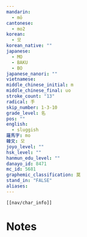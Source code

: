 ```yaml
---
mandarin:
  - mō
cantonese:
  - mo2
korean:
  - 모
korean_native: ""
japanese:
  - MO
  - BAKU
  - BO
japanese_nanori: ""
vietnamese:
middle_chinese_initial: m
middle_chinese_final: uo
stroke_count: "13"
radical: 手
skip_number: 1-3-10
grade_level: 名
pos: ""
english:
  - sluggish
羅馬字: mo
韓文: 모
joyo_level: ""
hsk_level: ""
hanmun_edu_level: ""
danayo_id: 8471
mc_id: 5681
graphemic_classification: 莫
stand_in: "FALSE"
aliases:
---
```

```meta-bind-embed
[[nav/char_info]]
```

# Notes
